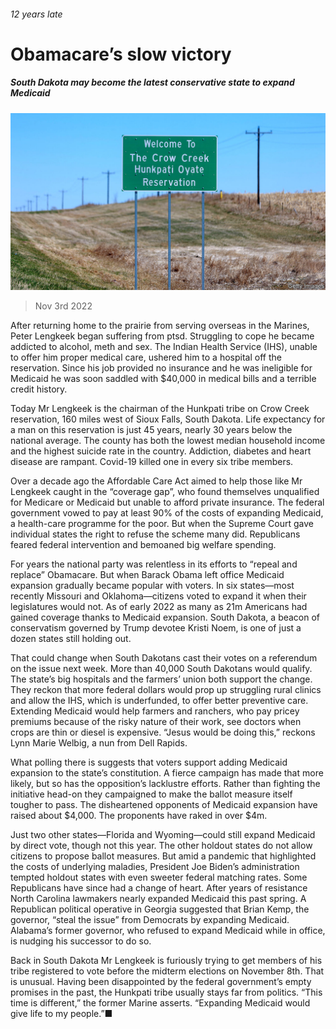 ###### 12 years late

# Obamacare’s slow victory 

##### South Dakota may become the latest conservative state to expand Medicaid 

![image](images/20221105_USP006.jpg) 

> Nov 3rd 2022 

After returning home to the prairie from serving overseas in the Marines, Peter Lengkeek began suffering from ptsd. Struggling to cope he became addicted to alcohol, meth and sex. The Indian Health Service (IHS), unable to offer him proper medical care, ushered him to a hospital off the reservation. Since his job provided no insurance and he was ineligible for Medicaid he was soon saddled with $40,000 in medical bills and a terrible credit history.

Today Mr Lengkeek is the chairman of the Hunkpati tribe on Crow Creek reservation, 160 miles west of Sioux Falls, South Dakota. Life expectancy for a man on this reservation is just 45 years, nearly 30 years below the national average. The county has both the lowest median household income and the highest suicide rate in the country. Addiction, diabetes and heart disease are rampant. Covid-19 killed one in every six tribe members. 

Over a decade ago the Affordable Care Act aimed to help those like Mr Lengkeek caught in the “coverage gap”, who found themselves unqualified for Medicare or Medicaid but unable to afford private insurance. The federal government vowed to pay at least 90% of the costs of expanding Medicaid, a health-care programme for the poor. But when the Supreme Court gave individual states the right to refuse the scheme many did. Republicans feared federal intervention and bemoaned big welfare spending.

For years the national party was relentless in its efforts to “repeal and replace” Obamacare. But when Barack Obama left office Medicaid expansion gradually became popular with voters. In six states—most recently Missouri and Oklahoma—citizens voted to expand it when their legislatures would not. As of early 2022 as many as 21m Americans had gained coverage thanks to Medicaid expansion. South Dakota, a beacon of conservatism governed by Trump devotee Kristi Noem, is one of just a dozen states still holding out.

That could change when South Dakotans cast their votes on a referendum on the issue next week. More than 40,000 South Dakotans would qualify. The state’s big hospitals and the farmers’ union both support the change. They reckon that more federal dollars would prop up struggling rural clinics and allow the IHS, which is underfunded, to offer better preventive care. Extending Medicaid would help farmers and ranchers, who pay pricey premiums because of the risky nature of their work, see doctors when crops are thin or diesel is expensive. “Jesus would be doing this,” reckons Lynn Marie Welbig, a nun from Dell Rapids.

What polling there is suggests that voters support adding Medicaid expansion to the state’s constitution. A fierce campaign has made that more likely, but so has the opposition’s lacklustre efforts. Rather than fighting the initiative head-on they campaigned to make the ballot measure itself tougher to pass. The disheartened opponents of Medicaid expansion have raised about $4,000. The proponents have raked in over $4m.

Just two other states—Florida and Wyoming—could still expand Medicaid by direct vote, though not this year. The other holdout states do not allow citizens to propose ballot measures. But amid a pandemic that highlighted the costs of underlying maladies, President Joe Biden’s administration tempted holdout states with even sweeter federal matching rates. Some Republicans have since had a change of heart. After years of resistance North Carolina lawmakers nearly expanded Medicaid this past spring. A Republican political operative in Georgia suggested that Brian Kemp, the governor, “steal the issue” from Democrats by expanding Medicaid. Alabama’s former governor, who refused to expand Medicaid while in office, is nudging his successor to do so. 

Back in South Dakota Mr Lengkeek is furiously trying to get members of his tribe registered to vote before the midterm elections on November 8th. That is unusual. Having been disappointed by the federal government’s empty promises in the past, the Hunkpati tribe usually stays far from politics. “This time is different,” the former Marine asserts. “Expanding Medicaid would give life to my people.”■


